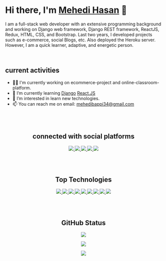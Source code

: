 <!---
MehediBijoy/MehediBijoy is a ✨ special ✨ repository because its `README.md` (this file) appears on your GitHub profile.
You can click the Preview link to take a look at your changes.
--->

# Hi there, I'm <a href="https://mehedibappi.netlify.app/" target="_blank">Mehedi Hasan</a> 👋

<p align="left">
    I am a full-stack web developer with an extensive programming background and working on Django web framework, Django REST framework, ReactJS, Redux, HTML, CSS, and Bootstrap. Last two years, I developed projects such as e-commerce, social Blogs, etc. Also deployed the Heroku server. However, I am a quick learner, adaptive, and energetic person.
</p>

<br/>

<h2>current activities</h2>

- 👨‍💻 I'm currently working on ecommerce-project and online-classroom-platform.
- 🌱 I’m currently learning <a href="https://www.djangoproject.com/" target="_blank">Django</a> <a href="https://reactjs.org/" target="_blank">React.JS</a>
- 👀 I’m interested in learn new technologies.
- 📫 You can reach me on email: <a href="mehedibappi34@gmail.com">mehedibappi34@gmail.com</a>

<br/><br/>

<div align="center">
    <h2>connected with social platforms</h2>
    <a href="https://m.me/MehediBUBT" target="_blank">
        <img src="https://img.shields.io/badge/Messenger-00B2FF?style=for-the-badge&logo=messenger&logoColor=white" /> 
    </a>
    <a href="https://wa.link/uyfyiq" target="_blank">
        <img src="https://img.shields.io/badge/WhatsApp-25D366?style=for-the-badge&logo=whatsapp&logoColor=white" /> 
    </a>
    <a href="mehedibubt34@gmail.com" target="_blank"> 
        <img src="https://img.shields.io/badge/Gmail-D14836?style=for-the-badge&logo=gmail&logoColor=white" /> 
    </a>
    <a href="https://github.com/MehediBijoy" target="_blank"> 
        <img src="https://img.shields.io/badge/github-181717?style=for-the-badge&logo=github&logoColor=white" /> 
    </a>
    <a href="https://www.linkedin.com/in/mehedihbijoy/" target="_blank"> 
        <img src="https://img.shields.io/badge/linkedin-0A66C2?style=for-the-badge&logo=linkedin&logoColor=white" /> 
    </a>
</div>

<br/><br/>

<h2 align="center">Top Technologies</h2>

<!-- TODO: Make technologies links takes you to repositories -->
<p align="center">
    <a href="#">
        <img src="https://img.shields.io/badge/-python-3776AB?style=for-the-badge&labelColor=e1e5eb&logo=python&logoColor=3776AB"/>
    </a>
    <a href="#">
        <img src="https://img.shields.io/badge/-Django-092E20?style=for-the-badge&labelColor=e1e5eb&logo=django&logoColor=092E20"/>
    </a>
    <a href="#">
        <img src="https://img.shields.io/badge/-react-61DBFB?style=for-the-badge&labelColor=e1e5eb&logo=react&logoColor=61DBFB"/>
    </a>
    <a href="#">
        <img src="https://img.shields.io/badge/-redux-764ABC?style=for-the-badge&labelColor=e1e5eb&logo=redux&logoColor=764ABC"/>
    </a>
    <a href="#">
        <img src="https://img.shields.io/badge/-Javascript-F0DB4F?style=for-the-badge&labelColor=e1e5eb&logo=javascript&logoColor=F0DB4F"/>
    </a>
    <a href="#">
        <img src="https://img.shields.io/badge/-Heroku-430098?style=for-the-badge&labelColor=e1e5eb&logo=Heroku&logoColor=430098"/>
    </a>
    <a href="#">
        <img src="https://img.shields.io/badge/-Material_UI-0081CB?style=for-the-badge&labelColor=e1e5eb&logo=Material-UI&logoColor=0081CB"/>
    </a>
    <a href="#">
        <img src="https://img.shields.io/badge/-Bootstrap-7952B3?style=for-the-badge&labelColor=e1e5eb&logo=Bootstrap&logoColor=7952B3"/>
    </a>
    <a href="#">
        <img src="https://img.shields.io/badge/-semantic_ui-35BDB2?style=for-the-badge&labelColor=e1e5eb&logo=semantic-ui-react&logoColor=35BDB2"/>
    </a>
</p>

<br/><br/>

<div align="center" width="500px">
    <h2>GitHub Status</h2>
    <p>
        <img src="https://github-readme-stats.vercel.app/api/top-langs/?username=MehediBijoy&hide=html&hide_title=false&hide_border=true&layout=compact&langs_count=8&&theme=radical&card_width=445" />
    </p>
    <p align="center">
        <img src="https://github-readme-stats.vercel.app/api?username=MehediBijoy&count_private=true&show_icons=true&theme=algolia&hide_border=true"/>
    </p>
    <p align="center">
        <img src="https://github-readme-streak-stats.herokuapp.com/?user=MehediBijoy&theme=black-ice&hide_border=true&stroke=0000&background=060A0CD0"/>
    </p>
</div>
